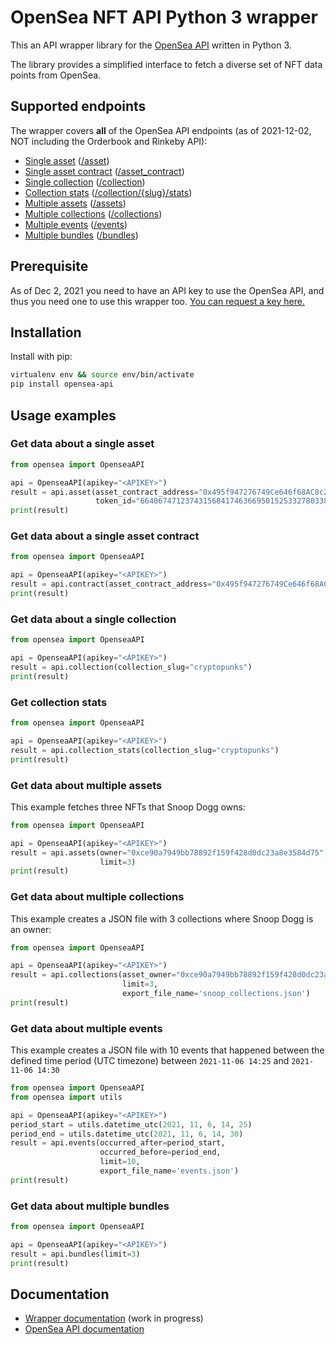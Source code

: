 # OpenSea NFT API Python 3 wrapper
This an API wrapper library for the [OpenSea API](https://docs.opensea.io/reference/api-overview) written in Python 3.

The library provides a simplified interface to fetch a diverse set of NFT data points from OpenSea. 

## Supported endpoints
The wrapper covers **all** of the OpenSea API endpoints (as of 2021-12-02, NOT including the Orderbook and Rinkeby API):

* [Single asset](###get-data-about-a-single-asset) ([/asset](https://docs.opensea.io/reference/retrieving-a-single-asset))
* [Single asset contract](###get-data-about-a-single-asset-contract) ([/asset_contract](https://docs.opensea.io/reference/retrieving-a-single-contract))
* [Single collection](###Get-data-about-a-single-collection) ([/collection](https://docs.opensea.io/reference/retrieving-a-single-collection))
* [Collection stats](###Get-collection-stats) ([/collection/{slug}/stats](https://docs.opensea.io/reference/retrieving-collection-stats))
* [Multiple assets](###Get-data-about-multiple-assets) ([/assets](https://docs.opensea.io/reference/getting-assets))
* [Multiple collections](###Get-data-about-multiple-collections) ([/collections](https://docs.opensea.io/reference/retrieving-collections))
* [Multiple events](###Get-data-about-multiple-events) ([/events](https://docs.opensea.io/reference/retrieving-asset-events))
* [Multiple bundles](###Get-data-about-multiple-bundles) ([/bundles](https://docs.opensea.io/reference/retrieving-bundles))


## Prerequisite
As of Dec 2, 2021 you need to have an API key to use the OpenSea API, and thus 
you need one to use this wrapper too. [You can request a key here.](https://docs.opensea.io/reference/request-an-api-key)

## Installation
Install with pip:
```bash
virtualenv env && source env/bin/activate
pip install opensea-api
```

## Usage examples

### Get data about a single asset
```python
from opensea import OpenseaAPI

api = OpenseaAPI(apikey="<APIKEY>")
result = api.asset(asset_contract_address="0x495f947276749Ce646f68AC8c248420045cb7b5e",
                   token_id="66406747123743156841746366950152533278033835913591691491127082341586364792833")
print(result)
```

### Get data about a single asset contract
```python
from opensea import OpenseaAPI

api = OpenseaAPI(apikey="<APIKEY>")
result = api.contract(asset_contract_address="0x495f947276749Ce646f68AC8c248420045cb7b5e")
print(result)
```

### Get data about a single collection
```python
from opensea import OpenseaAPI

api = OpenseaAPI(apikey="<APIKEY>")
result = api.collection(collection_slug="cryptopunks")
print(result)
```

### Get collection stats
```python
from opensea import OpenseaAPI

api = OpenseaAPI(apikey="<APIKEY>")
result = api.collection_stats(collection_slug="cryptopunks")
print(result)
```

### Get data about multiple assets 
This example fetches three NFTs that Snoop Dogg owns:
```python
from opensea import OpenseaAPI

api = OpenseaAPI(apikey="<APIKEY>")
result = api.assets(owner="0xce90a7949bb78892f159f428d0dc23a8e3584d75",
                    limit=3)
print(result)
```

### Get data about multiple collections
This example creates a JSON file with 3 collections where Snoop Dogg is an owner:
```python
from opensea import OpenseaAPI

api = OpenseaAPI(apikey="<APIKEY>")
result = api.collections(asset_owner="0xce90a7949bb78892f159f428d0dc23a8e3584d75",
                         limit=3,
                         export_file_name='snoop_collections.json')
print(result)
```
     
### Get data about multiple events
This example creates a JSON file with 10 events that happened between the 
defined time period (UTC timezone) between `2021-11-06 14:25` and `2021-11-06 14:30`
```python
from opensea import OpenseaAPI
from opensea import utils

api = OpenseaAPI(apikey="<APIKEY>")
period_start = utils.datetime_utc(2021, 11, 6, 14, 25)
period_end = utils.datetime_utc(2021, 11, 6, 14, 30)
result = api.events(occurred_after=period_start,
                    occurred_before=period_end,
                    limit=10,
                    export_file_name='events.json')
print(result)
```

### Get data about multiple bundles    
```python
from opensea import OpenseaAPI

api = OpenseaAPI(apikey="<APIKEY>")
result = api.bundles(limit=3)
print(result)
```

## Documentation
* [Wrapper documentation](https://opensea-api.attilatoth.dev) (work in progress)
* [OpenSea API documentation](https://docs.opensea.io/reference/api-overview)

